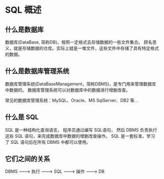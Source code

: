 # SQL 概述

## 什么是数据库

数据库(DataBase, 简称DB)，按照一定格式去存储数据的一些文件集合。
顾名思义，就是存储数据的仓库。实际上就是一堆文件，这些文件中存储了具有特定格式的数据。

## 什么是数据库管理系统

数据库管理系统(DataBaseManagement，简称DBMS)，是专门用来管理数据库中数据的。
数据库管理系统可以对数据库中的数据进行增删改查。

常见的数据库管理系统：MySQL、Oracle、MS SqlServer、DB2 等...

## 什么是 SQL

SQL 是一种结构化查询语言。
程序员通过编写 SQL语句， 然后 DBMS 负责执行这些 SQL 语句，来完成数据库中数据的增删改查操作。
SQL 是一套标准，学习了 SQL 语句后在所有 DBMS 中都可以使用。

## 它们之间的关系

DBMS ---> 执行 ---> SQL ---> 操作 ---> DB
